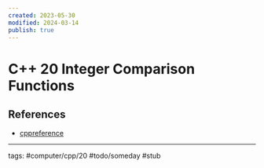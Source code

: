 ```yaml
---
created: 2023-05-30
modified: 2024-03-14
publish: true
---
```


# C++ 20 Integer Comparison Functions

## References
- [cppreference](https://en.cppreference.com/w/cpp/utility/intcmp)

---
tags: #computer/cpp/20 #todo/someday #stub